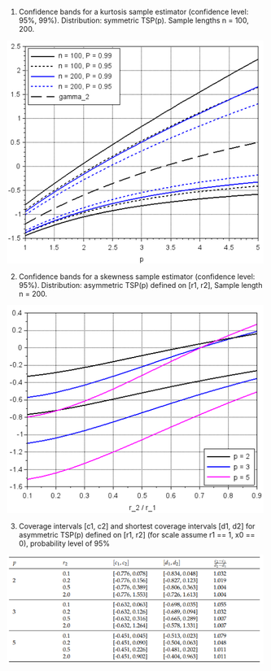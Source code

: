 1. Confidence bands for a kurtosis sample estimator (confidence level: 95%, 99%). Distribution: symmetric TSP(p). Sample lengths n = 100, 200.
<p align="center" width="100%">
    <img src="sample_kurtosis_bands.png" width="523"/>
</p>

<p>
<p>

2. Confidence bands for a skewness sample estimator (confidence level: 95%). Distribution: asymmetric TSP(p) defined on [r1, r2], Sample length n = 200.

<p align="center" width="100%">
    <img src="sample_skewness_bands.png" width="512"/>
</p>

<p>
<p>

3. Coverage intervals [c1, c2] and shortest coverage intervals [d1, d2] for asymmetric TSP(p) defined on [r1, r2] (for scale assume r1 == 1, x0 == 0), probability level of 95%

<p align="center" width="100%">
    <img src="coverage_intervals.png" width="669"/>
</p>

<p>
<p>


